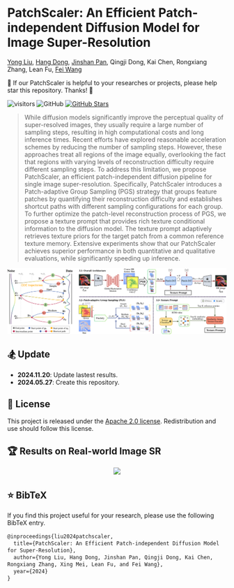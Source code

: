 # PatchScaler: An Efficient Patch-independent Diffusion Model for Image Super-Resolution
[Yong Liu](https://scholar.google.com/citations?user=DT0LPIEAAAAJ&hl=en&oi=sra), 
[Hang Dong](https://scholar.google.com/citations?user=4DKepr8AAAAJ&hl=en&oi=sra), 
[Jinshan Pan](https://jspan.github.io/), 
Qingji Dong, 
Kai Chen, 
Rongxiang Zhang, 
Lean Fu, 
[Fei Wang](http://www.aiar.xjtu.edu.cn/info/1046/1242.htm)<br/>

:sparkling_heart: If our  PatchScaler is helpful to your researches or projects, please help star this repository. Thanks! :hugs: 

![visitors](https://visitor-badge.laobi.icu/badge?page_id=yongliuy/PatchScaler) 
<img alt="GitHub" src="https://img.shields.io/badge/license-Apache_2.0-brightgreen">
[![GitHub Stars](https://img.shields.io/github/stars/yongliuy/PatchScaler?style=social)](https://github.com/yongliuy/PatchScaler/)

>While diffusion models significantly improve the perceptual quality of super-resolved images, they usually require a large number of sampling steps, resulting in high computational costs and long inference times. 
Recent efforts have explored reasonable acceleration schemes by reducing the number of sampling steps. 
However, these approaches treat all regions of the image equally, overlooking the fact that regions with varying levels of reconstruction difficulty require different sampling steps. 
To address this limitation, we propose PatchScaler, an efficient patch-independent diffusion pipeline for single image super-resolution. 
Specifically, PatchScaler introduces a Patch-adaptive Group Sampling (PGS) strategy that groups feature patches by quantifying their reconstruction difficulty and establishes shortcut paths with different sampling configurations for each group. 
To further optimize the patch-level reconstruction process of PGS, we propose a texture prompt that provides rich texture conditional information to the diffusion model. 
The texture prompt adaptively retrieves texture priors for the target patch from a common reference texture memory. 
Extensive experiments show that our PatchScaler achieves superior performance in both quantitative and qualitative evaluations, while significantly speeding up inference. 
<p align="center">
<img src=assets/method.png width="1000px"/>
</p>

## :snowboarder: Update
- **2024.11.20**: Update lastest results.
- **2024.05.27**: Create this repository.


## :whale: License
This project is released under the [Apache 2.0 license](./LICENSE). Redistribution and use should follow this license.

## :trophy: Results on Real-world Image SR
<p align="center">
<img src=assets/results.png width="1000px"/>
</p>

## :star: BibTeX
If you find this project useful for your research, please use the following BibTeX entry.
```
@inproceedings{liu2024patchscaler,
  title={PatchScaler: An Efficient Patch-independent Diffusion Model for Super-Resolution},
  author={Yong Liu, Hang Dong, Jinshan Pan, Qingji Dong, Kai Chen, Rongxiang Zhang, Xing Mei, Lean Fu, and Fei Wang},
  year={2024}
}
```
